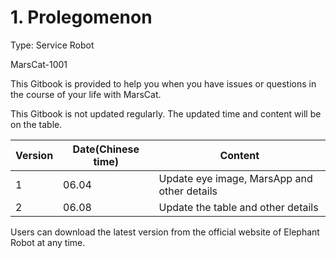 # 1. Prolegomenon

Type: Service Robot

MarsCat-1001

This Gitbook is provided to help you when you have issues or questions in the course of your life with MarsCat.

This Gitbook is not updated regularly. The updated time and content will be on the table.

| Version | Date(Chinese time) | Content                                     |
| ------- | ------------------ | ------------------------------------------- |
| 1       | 06.04              | Update eye image, MarsApp and other details |
| 2       | 06.08              | Update the table and other details          |

Users can download the latest version from the official website of Elephant Robot at any time.
